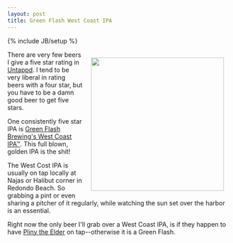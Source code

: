 ```yaml
---
layout: post
title: Green Flash West Coast IPA
---
```


{% include JB/setup %}

<p><a href="http://www.greenflashbrew.com/our-beers.php" target="_blank"><img src="https://s3.amazonaws.com/kinlane-productions/ipa-evangelist/green-flash-west-coast-ipa-poster.png" width="300" style="padding: 15px;" align="right" /></a></p>
<p>There are very few beers I give a five star rating in <a href="https://untappd.com/">Untappd</a>.  I tend to be very liberal in rating beers with a four star, but you have to be a damn good beer to get five stars.</p>
<p>One consistently five star IPA is <a href="http://www.greenflashbrew.com/our-beers.php" target="_blank">Green Flash Brewing's West Coast IPA™</a>.  This full blown, golden IPA is the shit!</p>
<p>The West Cost IPA is usually on tap locally at Najas or Halibut corner in Redondo Beach.  So grabbing a pint or even sharing a pitcher of it regularly, while watching the sun set over the harbor is an essential.</p>
<p>Right now the only beer I'll grab over a West Coast IPA, is if they happen to have <a href="http://ipaevangelist.com/2012/12/26/pliny-the-elder/">Pliny the Elder</a> on tap--otherwise it is a Green Flash.</p>

